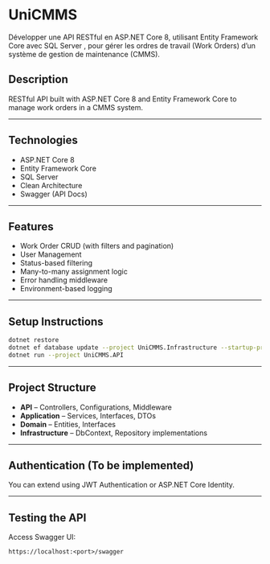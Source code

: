 # UniCMMS
Développer une API RESTful en ASP.NET Core 8, utilisant Entity Framework Core avec SQL Server , pour gérer les ordres de travail (Work Orders) d’un système de gestion de maintenance (CMMS).



##  Description
RESTful API built with ASP.NET Core 8 and Entity Framework Core to manage work orders in a CMMS system.

---

##  Technologies

- ASP.NET Core 8
- Entity Framework Core
- SQL Server
- Clean Architecture
- Swagger (API Docs)

---

##  Features

- Work Order CRUD (with filters and pagination)
- User Management
- Status-based filtering
- Many-to-many assignment logic
- Error handling middleware
- Environment-based logging

---

##  Setup Instructions

```bash
dotnet restore
dotnet ef database update --project UniCMMS.Infrastructure --startup-project UniCMMS.API
dotnet run --project UniCMMS.API
```

---

##  Project Structure

- **API** – Controllers, Configurations, Middleware
- **Application** – Services, Interfaces, DTOs
- **Domain** – Entities, Interfaces
- **Infrastructure** – DbContext, Repository implementations

---

##  Authentication (To be implemented)

You can extend using JWT Authentication or ASP.NET Core Identity.

---

##  Testing the API

Access Swagger UI:
```
https://localhost:<port>/swagger
```
